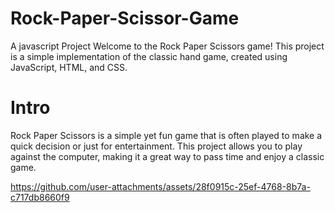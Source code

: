 # Rock-Paper-Scissor-Game
A javascript Project
Welcome to the Rock Paper Scissors game! This project is a simple implementation of the classic hand game, created using JavaScript, HTML, and CSS.
# Intro
Rock Paper Scissors is a simple yet fun game that is often played to make a quick decision or just for entertainment. This project allows you to play against the computer, making it a great way to pass time and enjoy a classic game.




https://github.com/user-attachments/assets/28f0915c-25ef-4768-8b7a-c717db8660f9

